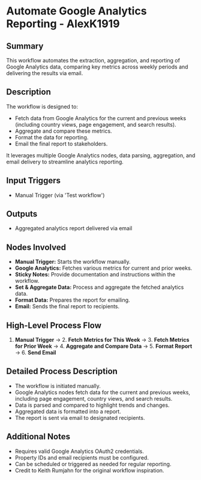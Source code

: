 # Automate Google Analytics Reporting - AlexK1919

## Summary
This workflow automates the extraction, aggregation, and reporting of Google Analytics data, comparing key metrics across weekly periods and delivering the results via email.

## Description
The workflow is designed to:
- Fetch data from Google Analytics for the current and previous weeks (including country views, page engagement, and search results).
- Aggregate and compare these metrics.
- Format the data for reporting.
- Email the final report to stakeholders.

It leverages multiple Google Analytics nodes, data parsing, aggregation, and email delivery to streamline analytics reporting.

## Input Triggers
- Manual Trigger (via 'Test workflow')

## Outputs
- Aggregated analytics report delivered via email

## Nodes Involved
- **Manual Trigger:** Starts the workflow manually.
- **Google Analytics:** Fetches various metrics for current and prior weeks.
- **Sticky Notes:** Provide documentation and instructions within the workflow.
- **Set & Aggregate Data:** Process and aggregate the fetched analytics data.
- **Format Data:** Prepares the report for emailing.
- **Email:** Sends the final report to recipients.

## High-Level Process Flow
1. **Manual Trigger** → 2. **Fetch Metrics for This Week** → 3. **Fetch Metrics for Prior Week** → 4. **Aggregate and Compare Data** → 5. **Format Report** → 6. **Send Email**

## Detailed Process Description
- The workflow is initiated manually.
- Google Analytics nodes fetch data for the current and previous weeks, including page engagement, country views, and search results.
- Data is parsed and compared to highlight trends and changes.
- Aggregated data is formatted into a report.
- The report is sent via email to designated recipients.

## Additional Notes
- Requires valid Google Analytics OAuth2 credentials.
- Property IDs and email recipients must be configured.
- Can be scheduled or triggered as needed for regular reporting.
- Credit to Keith Rumjahn for the original workflow inspiration.
